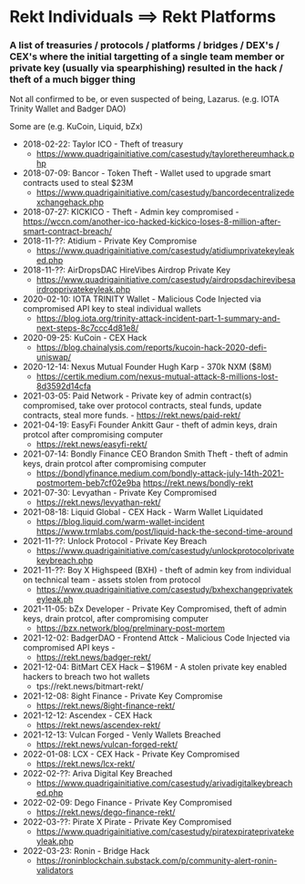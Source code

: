 # Rekt Individuals ==> Rekt Platforms

### A list of treasuries / protocols / platforms / bridges / DEX's / CEX's where the initial targetting of a single team member or private key (usually via spearphishing) resulted in the hack / theft of a much bigger thing

Not all confirmed to be, or even suspected of being, Lazarus. (e.g. IOTA Trinity Wallet and Badger DAO)

Some are (e.g. KuCoin, Liquid, bZx)

- 2018-02-22: Taylor ICO - Theft of treasury
	- https://www.quadrigainitiative.com/casestudy/taylorethereumhack.php
- 2018-07-09: Bancor - Token Theft - Wallet used to upgrade smart contracts used to steal $23M
	- https://www.quadrigainitiative.com/casestudy/bancordecentralizedexchangehack.php
- 2018-07-27: KICKICO - Theft - Admin key compromised
        - https://wccn.com/another-ico-hacked-kickico-loses-8-million-after-smart-contract-breach/
- 2018-11-??: Atidium - Private Key Compromise
	- https://www.quadrigainitiative.com/casestudy/atidiumprivatekeyleaked.php
- 2018-11-??: AirDropsDAC HireVibes Airdrop Private Key
	- https://www.quadrigainitiative.com/casestudy/airdropsdachirevibesairdropprivatekeyleak.php
- 2020-02-10: IOTA TRINITY Wallet - Malicious Code Injected via compromised API key to steal individual wallets
	- https://blog.iota.org/trinity-attack-incident-part-1-summary-and-next-steps-8c7ccc4d81e8/
- 2020-09-25: KuCoin - CEX Hack
	- https://blog.chainalysis.com/reports/kucoin-hack-2020-defi-uniswap/
- 2020-12-14: Nexus Mutual Founder Hugh Karp - 370k NXM ($8M)
	- https://certik.medium.com/nexus-mutual-attack-8-millions-lost-8d3592d14cfa
- 2021-03-05: Paid Network - Private key of admin contract(s) compromised, take over protocol contracts, steal funds, update contracts, steal more funds.
        - https://rekt.news/paid-rekt/ 
- 2021-04-19: EasyFi Founder Ankitt Gaur - theft of admin keys, drain protcol after compromising computer
	- https://rekt.news/easyfi-rekt/
- 2021-07-14: Bondly Finance CEO Brandon Smith Theft - theft of admin keys, drain protcol after compromising computer
	- https://bondlyfinance.medium.com/bondly-attack-july-14th-2021-postmortem-beb7cf02e9ba
	https://rekt.news/bondly-rekt
- 2021-07-30: Levyathan - Private Key Compromised
	- https://rekt.news/levyathan-rekt/
- 2021-08-18: Liquid Global - CEX Hack - Warm Wallet Liquidated
	- https://blog.liquid.com/warm-wallet-incident
	https://www.trmlabs.com/post/liquid-hack-the-second-time-around
- 2021-11-??: Unlock Protocol - Private Key Breach 
	- https://www.quadrigainitiative.com/casestudy/unlockprotocolprivatekeybreach.php
- 2021-11-??: Boy X Highspeed (BXH) - theft of admin key from individual on technical team - assets stolen from protocol
	- https://www.quadrigainitiative.com/casestudy/bxhexchangeprivatekeyleak.ph
- 2021-11-05: bZx Developer - Private Key Compromised, theft of admin keys, drain protcol, after compromising computer
	- https://bzx.network/blog/prelminary-post-mortem
- 2021-12-02: BadgerDAO - Frontend Attck - Malicious Code Injected via compromised API keys -
	- https://rekt.news/badger-rekt/
- 2021-12-04: BitMart CEX Hack – $196M - A stolen private key enabled hackers to breach two hot wallets
	- tps://rekt.news/bitmart-rekt/
- 2021-12-08: 8ight Finance - Private Key Compromise
	- https://rekt.news/8ight-finance-rekt/
- 2021-12-12: Ascendex - CEX Hack
	- https://rekt.news/ascendex-rekt/
- 2021-12-13: Vulcan Forged - Venly Wallets Breached
	- https://rekt.news/vulcan-forged-rekt/
- 2022-01-08: LCX - CEX Hack - Private Key Compromised
	- https://rekt.news/lcx-rekt/
- 2022-02-??: Ariva Digital Key Breached
	- https://www.quadrigainitiative.com/casestudy/arivadigitalkeybreached.php
- 2022-02-09: Dego Finance - Private Key Compromised
	- https://rekt.news/dego-finance-rekt/
- 2022-03-??: Pirate X Pirate - Private Key Compromised
	- https://www.quadrigainitiative.com/casestudy/piratexpirateprivatekeyleak.php
- 2022-03-23: Ronin - Bridge Hack
	- https://roninblockchain.substack.com/p/community-alert-ronin-validators
